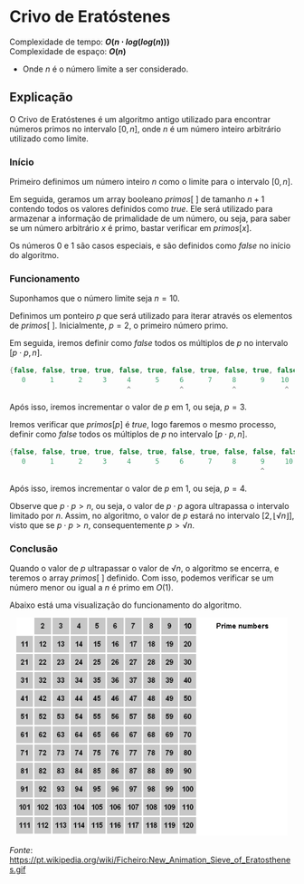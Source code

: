 # Crivo de Eratóstenes

Complexidade de tempo: **$O(n \cdot log(log(n)))$**  
Complexidade de espaço: **$O(n)$**  

- Onde $n$ é o número limite a ser considerado.

## Explicação

O Crivo de Eratóstenes é um algoritmo antigo utilizado para encontrar números primos no intervalo $[0, n]$, onde $n$ é um número inteiro arbitrário utilizado como limite.

### Início

Primeiro definimos um número inteiro $n$ como o limite para o intervalo $[0, n]$.

Em seguida, geramos um array booleano $primos[\ ]$ de tamanho $n + 1$ contendo todos os valores definidos como _true_. Ele será utilizado para armazenar a informação de primalidade de um número, ou seja, para saber se um número arbitrário $x$ é primo, bastar verificar em $primos[x]$.

Os números $0$ e $1$ são casos especiais, e são definidos como _false_ no início do algoritmo.

### Funcionamento

Suponhamos que o número limite seja $n = 10$.

Definimos um ponteiro $p$ que será utilizado para iterar através os elementos de $primos[\ ]$. Inicialmente, $p = 2$, o primeiro número primo.

Em seguida, iremos definir como _false_ todos os múltiplos de $p$ no intervalo $[p \cdot p, n]$.

```cpp
{false, false, true, true, false, true, false, true, false, true, false}
   0      1      2     3     4      5     6      7     8      9    10
                             ^            ^            ^            ^
```

Após isso, iremos incrementar o valor de $p$ em $1$, ou seja, $p = 3$.

Iremos verificar que $primos[p]$ é _true_, logo faremos o mesmo processo, definir como _false_ todos os múltiplos de $p$ no intervalo $[p \cdot p, n]$.

```cpp
{false, false, true, true, false, true, false, true, false, false, false}
   0      1      2     3     4      5     6      7     8      9     10
                                                              ^
```

Após isso, iremos incrementar o valor de $p$ em $1$, ou seja, $p = 4$.

Observe que $p \cdot p > n$, ou seja, o valor de $p \cdot p$ agora ultrapassa o intervalo limitado por $n$. Assim, no algoritmo, o valor de $p$ estará no intervalo $[2, ⌊√n⌋]$, visto que se $p \cdot p > n$, consequentemente $p > √n$.

### Conclusão

Quando o valor de $p$ ultrapassar o valor de $√n$, o algoritmo se encerra, e teremos o array $primos[\ ]$ definido. Com isso, podemos verificar se um número menor ou igual a $n$ é primo em $O(1)$.

Abaixo está uma visualização do funcionamento do algoritmo.

<p align="center">
   <img src="/img/crivo_eratostenes.gif" width="480" alt="crivo">
</p>

_Fonte_: https://pt.wikipedia.org/wiki/Ficheiro:New_Animation_Sieve_of_Eratosthenes.gif
